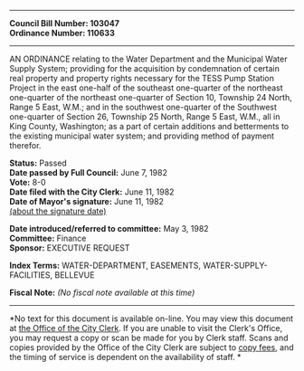 * * * * *  
  
**Council Bill Number: [](#h0)[](#h2)103047**   
**Ordinance Number: 110633**  
  
* * * * *  
  
AN ORDINANCE relating to the Water Department and the Municipal Water Supply System; providing for the acquisition by condemnation of certain real property and property rights necessary for the TESS Pump Station Project in the east one-half of the southeast one-quarter of the northeast one-quarter of the northeast one-quarter of Section 10, Township 24 North, Range 5 East, W.M.; and in the southwest one-quarter of the Southwest one-quarter of Section 26, Township 25 North, Range 5 East, W.M., all in King County, Washington; as a part of certain additions and betterments to the existing municipal water system; and providing method of payment therefor.  
  
**Status:** Passed   
**Date passed by Full Council:** June 7, 1982   
**Vote:** 8-0   
**Date filed with the City Clerk:** June 11, 1982   
**Date of Mayor's signature:** June 11, 1982   
[(about the signature date)](/~public/approvaldate.htm)   
  
  
**Date introduced/referred to committee:** May 3, 1982   
**Committee:** Finance   
**Sponsor:** EXECUTIVE REQUEST   
  
**Index Terms:** WATER-DEPARTMENT, EASEMENTS, WATER-SUPPLY-FACILITIES, BELLEVUE  
  
**Fiscal Note:** *(No fiscal note available at this time)*  
  
* * * * *  
  
*No text for this document is available on-line. You may view this document at [the Office of the City Clerk](http://www.seattle.gov/leg/clerk/contactUs.htm). If you are unable to visit the Clerk's Office, you may request a copy or scan be made for you by Clerk staff. Scans and copies provided by the Office of the City Clerk are subject to [copy fees](http://clerk.seattle.gov/~public/clerkfees.htm), and the timing of service is dependent on the availability of staff. *  
  
  
